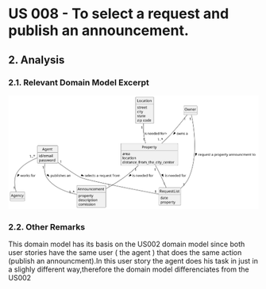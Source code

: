 # US 008 - To select a request and publish an announcement.


## 2. Analysis

### 2.1. Relevant Domain Model Excerpt 

![Domain Model](svg/us008-domain-model.svg)

### 2.2. Other Remarks

This domain model has its basis on the US002 domain model since both user stories have the same user ( the agent ) that does the same action
(publish an announcment).In this user story the agent does his task in just in a slighly different way,therefore the domain model differenciates from the US002